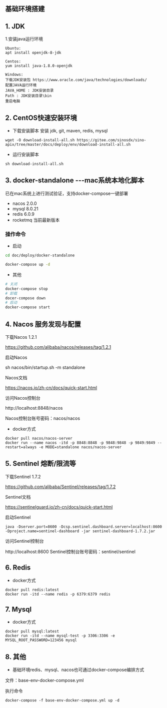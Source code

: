 ## 基础环境搭建

## 1. JDK
1.安装java运行环境
```
Ubuntu:
apt install openjdk-8-jdk
```
```
Centos:
yum install java-1.8.0-openjdk
```
```
Windows:
下载JDK安装包 https://www.oracle.com/java/technologies/downloads/
配置JAVA运行环境
JAVA_HOME : JDK安装目录
Path : JDK安装目录\bin
重启电脑
```
## 2. CentOS快速安装环境
- 下载安装脚本
安装 jdk, git, maven, redis, mysql
```
wget -O download-install-all.sh https://gitee.com/sinosdx/sino-apix/tree/master/docs/deploy/env/download-install-all.sh
```
- 运行安装脚本
```
sh download-install-all.sh
```

## 3. docker-standalone ---mac系统本地化脚本
已在mac系统上进行测试验证，支持docker-compose一键部署
- nacos 2.0.0
- mysql 8.0.21
- redis 6.0.9
- rocketmq 当前最新版本

### 操作命令

- 启动
```bash
cd doc/deploy/docker-standalone

docker-compose up -d
```
- 其他
```bash
# 关闭
docker-compose stop
# 卸载
docer-compose down
# 启动
docker-compose start
```

## 4. Nacos 服务发现与配置
下载Nacos 1.2.1

https://github.com/alibaba/nacos/releases/tag/1.2.1

启动Nacos

sh nacos/bin/startup.sh -m standalone

Nacos文档

https://nacos.io/zh-cn/docs/quick-start.html

访问Nacos控制台

http://localhost:8848/nacos 

Nacos控制台账号密码：nacos/nacos

- docker方式
```
docker pull nacos/nacos-server
docker run --name nacos -itd -p 8848:8848 -p 9848:9848 -p 9849:9849 --restart=always -e MODE=standalone nacos/nacos-server
```

## 5. Sentinel 熔断/限流等
下载Sentinel 1.7.2

https://github.com/alibaba/Sentinel/releases/tag/1.7.2

Sentinel文档

https://sentinelguard.io/zh-cn/docs/quick-start.html

启动Sentinel
 ```
java -Dserver.port=8600 -Dcsp.sentinel.dashboard.server=localhost:8600 -Dproject.name=sentinel-dashboard -jar sentinel-dashboard-1.7.2.jar
 ```
访问Sentinel控制台

http://localhost:8600 Sentinel控制台账号密码：sentinel/sentinel

## 6. Redis
- docker方式
```
docker pull redis:latest
docker run -itd --name redis -p 6379:6379 redis
```

## 7. Mysql
- docker方式
```
docker pull mysql:latest
docker run -itd --name mysql-test -p 3306:3306 -e MYSQL_ROOT_PASSWORD=123456 mysql
```
## 8. 其他
- 基础环境redis、mysql、nacos也可通过docker-compose编排方式

文件：base-env-docker-compose.yml

执行命令
```
docker-compose -f base-env-docker-compose.yml up -d
```
